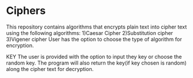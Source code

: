 # Ciphers
This repository contains algorithms that encrypts plain text into cipher text using the following algorithms:
  1)Caesar Cipher
  2)Substitution cipher
  3)Vigener cipher
User has the option to choose the type of algorithm for encryption.

KEY
The user is provided with the option to input they key or choose the random key.
The program will also return the key(if key chosen is random) along the cipher text for decryption.
